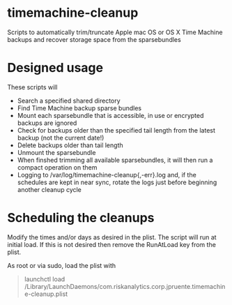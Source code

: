 # timemachine-cleanup
Scripts to automatically trim/truncate Apple mac OS or OS X Time Machine backups and recover storage space from the sparsebundles

# Designed usage
These scripts will
* Search a specified shared directory
* Find Time Machine backup sparse bundles
* Mount each sparsebundle that is accessible, in use or encrypted backups are ignored
* Check for backups older than the specified tail length from the latest backup (not the current date!)
* Delete backups older than tail length
* Unmount the sparsebundle
* When finshed trimming all available sparsebundles, it will then run a compact operation on them
* Logging to /var/log/timemachine-cleanup{,-err}.log and, if the schedules are kept in near sync, rotate the logs just before beginning another cleanup cycle

# Scheduling the cleanups
Modify the times and/or days as desired in the plist. The script will run at initial load. If this is not desired then remove the RunAtLoad key from the plist.

As root or via sudo, load the plist with 
> launchctl load /Library/LaunchDaemons/com.riskanalytics.corp.jpruente.timemachine-cleanup.plist
